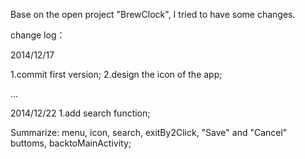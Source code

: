Base on the open project "BrewClock", I tried to have some changes.

change log：

2014/12/17 

1.commit first version; 
2.design the icon of the app;

...

2014/12/22
1.add search function;



Summarize:
menu, icon, search, exitBy2Click, "Save" and "Cancel" buttoms, backtoMainActivity;
